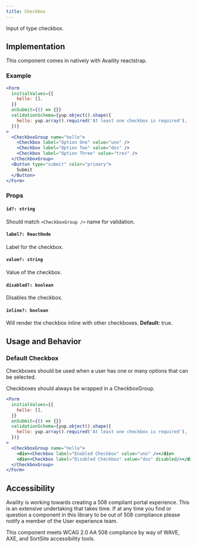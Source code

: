 ```yaml
---
title: Checkbox
---
```

Input of type checkbox. 

## Implementation
This component comes in natively with Availity reactstrap. 

### Example

```jsx live=true viewCode=true
<Form
  initialValues={{
    hello: [],
  }}
  onSubmit={() => {}}
  validationSchema={yup.object().shape({
    hello: yup.array().required('At least one checkbox is required'),
  })}
>
  <CheckboxGroup name="hello">
    <Checkbox label="Option One" value="uno" />
    <Checkbox label="Option Two" value="dos" />
    <Checkbox label="Option Three" value="tres" />
  </CheckboxGroup>
  <Button type="submit" color="primary">
    Submit
  </Button>
</Form>
```

### Props

#### `id?: string`
Should match `<CheckboxGroup />` name for validation.

#### `label?: ReactNode`
Label for the checkbox.

#### `value?: string`
Value of the checkbox.

#### `disabled?: boolean`
Disables the checkbox.

#### `inline?: boolean`
Will render the checkbox inline with other checkboxes. **Default:** true.



## Usage and Behavior

### Default Checkbox

Checkboxes should be used when a user has one or many options that can be selected. 

<div class="disclaimer">
  Checkboxes should always be wrapped in a CheckboxGroup.
</div>


```jsx live=true viewCode=false
<Form
  initialValues={{
    hello: [],
  }}
  onSubmit={() => {}}
  validationSchema={yup.object().shape({
    hello: yup.array().required('At least one checkbox is required'),
  })}
>
  <CheckboxGroup name="hello">
    <div><Checkbox label="Enabled Checkbox" value="uno" /></div>
    <div><Checkbox label="Disabled Checkbox" value="dos" disabled/></div>
  </CheckboxGroup>
</Form>
```

##  Accessibility

Availity is working towards creating a 508 compliant portal experience. This is an extensive undertaking that takes time. 
If at any time you find or question a component in this library to be out of 508 compliance please notify a member of the
User experience team.

<div class="disclaimer">
  This component meets WCAG 2.0 AA 508 compliance by way of WAVE, AXE, and SortSite accessibility tools.
</div>